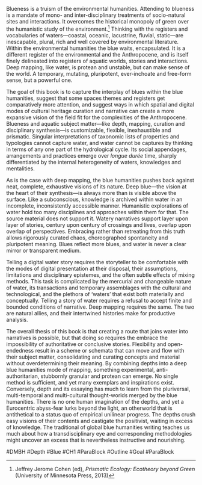 Blueness is a truism of the environmental humanities. Attending to blueness is a mandate of mono- and inter-disciplinary treatments of socio-natural sites and interactions. It overcomes the historical monopoly of green over the humanistic study of the environment.[^1] Thinking with the registers and vocabularies of waters—coastal, oceanic, lacustrine, fluvial, static—are inescapable, plural, rich and well covered by environmental literature. Within the environmental humanities the blue waits, encapsulated. It is a different register of the environmental and the Anthropocene, and is itself finely delineated into registers of aquatic worlds, stories and interactions. Deep mapping, like water, is protean and unstable, but can make sense of the world. A temporary, mutating, pluripotent, ever-inchoate and free-form sense, but a powerful one.

The goal of this book is to capture the interplay of blues within the blue humanities, suggest that some spaces themes and registers get comparatively more attention, and suggest ways in which spatial and digital modes of cultural heritage curation and narrative can create a more expansive vision of the field fit for the complexities of the Anthropocene. Blueness and aquatic subject matter—like depth, mapping, curation and disciplinary synthesis—is customizable, flexible, inexhaustible and prismatic. Singular interpretations of taxonomic lists of properties and typologies cannot capture water, and water cannot be captures by thinking in terms of any one part of the hydrological cycle. Its social appendages, arrangements and practices emerge over _longue durée_ time, sharply differentiated by the internal heterogeneity of waters, knowledges and mentalities.

As is the case with deep mapping, the blue humanities pushes back against neat, complete, exhaustive visions of its nature. Deep blue—the vision at the heart of their synthesis—is always more than is visible above the surface. Like a subconscious, knowledge is archived within water in an incomplete, inconsistently accessible manner. Humanistic explorations of water hold too many disciplines and approaches within them for that. The source material does not support it. Watery narratives support layer upon layer of stories, century upon century of crossings and lives, overlap upon overlap of perspectives. Embracing rather than retreating from this truth allows rigorously curated chaos, choreographed spontaneity and pluripotent meaning. Blues reflect more blues, and water is never a clear mirror or transparent medium.

Telling a digital water story requires the storyteller to be comfortable with the modes of digital presentation at their disposal, their assumptions, limitations and disciplinary epistemes, and the often subtle effects of mixing methods. This task is complicated by the mercurial and changeable nature of water, its transactions and temporary assemblages with the cultural and technological, and the plethora of ‘waters’ that exist both materially and conceptually. Telling a story of water requires a refusal to accept finite and bounded conditions of narrative. Deep mapping requires the same. The two are natural allies, and their intertwined histories make for productive analysis.

The overall thesis of this book is that creating a route that joins water into narratives is possible, but that doing so requires the embrace the impossibility of authoritative or conclusive stories. Flexibility and open-endedness result in a scheme or schemata that can move and flow with their subject matter, consolidating and curating concepts and material without overdetermining their meaning. By combining depths into a deep blue humanities mode of mapping, something experimental, anti-authoritarian, stubbornly granular and protean can emerge. No single method is sufficient, and yet many exemplars and inspirations exist. Conversely, depth and its essaying has much to learn from the pluriversal, multi-temporal and multi-cultural thought-worlds merged by the blue humanities. There is no one human imagination of the depths, and yet a Eurocentric abyss-fear lurks beyond the light, an otherworld that is antithetical to a status quo of empirical unilinear progress. The depths crush easy visions of their contents and castigate the positivist, waiting in excess of knowledge. The traditional of global blue humanities writing teaches us much about how a transdisciplinary eye and corresponding methodologies might uncover an excess that is nevertheless instructive and nourishing.

#DMBH #Depth #Blue #CH1 #ParaBlock #Outline #Goal #ParaBlock 

[^1]: Jeffrey Jerome Cohen (ed), _Prismatic Ecology: Ecotheory beyond Green_ (University of Minnesota Press, 2013)

